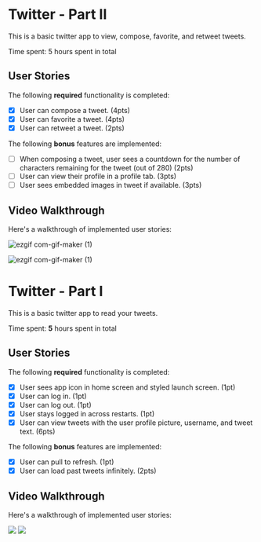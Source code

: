# Twitter - Part II

This is a basic twitter app to view, compose, favorite, and retweet tweets.

Time spent: 5 hours spent in total

## User Stories

The following **required** functionality is completed:

- [x] User can compose a tweet. (4pts)
- [x] User can favorite a tweet. (4pts)
- [x] User can retweet a tweet. (2pts)

The following **bonus** features are implemented:

- [ ] When composing a tweet, user sees a countdown for the number of characters remaining for the tweet (out of 280) (2pts)
- [ ] User can view their profile in a profile tab. (3pts)
- [ ] User sees embedded images in tweet if available. (3pts)

## Video Walkthrough

Here's a walkthrough of implemented user stories:


![ezgif com-gif-maker (1)](https://user-images.githubusercontent.com/70291046/153796207-b98fae2e-2769-4af7-9b68-d66f0a070c5d.gif)


![ezgif com-gif-maker (1)](https://user-images.githubusercontent.com/70291046/154115144-2e93a0ea-2298-4fb9-b748-87c4bdc0cf44.gif)


# Twitter - Part I

This is a basic twitter app to read your tweets.

Time spent: **5** hours spent in total

## User Stories

The following **required** functionality is completed:

- [x] User sees app icon in home screen and styled launch screen. (1pt)
- [x] User can log in. (1pt)
- [x] User can log out. (1pt)
- [x] User stays logged in across restarts. (1pt)
- [x] User can view tweets with the user profile picture, username, and tweet text. (6pts)

The following **bonus** features are implemented:

- [x] User can pull to refresh. (1pt)
- [x] User can load past tweets infinitely. (2pts)

## Video Walkthrough

Here's a walkthrough of implemented user stories:

![](https://github.com/preethigoli123/Twitter/blob/main/ezgif.com-gif-maker%20(1).gif) 
![](https://github.com/preethigoli123/Twitter/blob/main/infinite%20scroll%20and%20refresh%20(1).gif)

